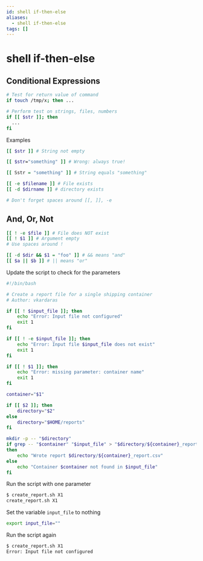 ```yaml
---
id: shell if-then-else
aliases:
  - shell if-then-else
tags: []
---
```


# shell if-then-else

## Conditional Expressions

```bash
# Test for return value of command
if touch /tmp/x; then ...

# Perform test on strings, files, numbers
if [[ $str ]]; then
  ...
fi
```

Examples

```bash
[[ $str ]] # String not empty

[[ $str="something" ]] # Wrong: always true!

[[ Sstr = "something" ]] # String equals "something"

[[ -e $filename ]] # File exists
[[ -d $dirname ]] # directory exists

# Don't forget spaces around [[, ]], -e
```

## And, Or, Not

```bash
[[ ! -e $file ]] # File does NOT exist
[[ ! $1 ]] # Argument empty
# Use spaces around !

[[ -d $dir && $1 = "foo" ]] # && means "and"
[[ $a || $b ]] # || means "or"
```

Update the script to check for the parameters

```bash
#!/bin/bash

# Create a report file for a single shipping container
# Author: vkardaras

if [[ ! $input_file ]]; then
    echo "Error: Input file not configured"
    exit 1
fi

if [[ ! -e $input_file ]]; then
    echo "Error: Input file $input_file does not exist"
    exit 1
fi

if [[ ! $1 ]]; then
    echo "Error: missing parameter: container name"
    exit 1
fi

container="$1"

if [[ $2 ]]; then
    directory="$2"
else
    directory="$HOME/reports"
fi

mkdir -p -- "$directory"
if grep -- "$container" "$input_file" > "$directory/${container}_report.csv"
then
    echo "Wrote report $directory/${container}_report.csv"
else
    echo "Container $container not found in $input_file"
fi
```

Run the script with one parameter

```bash
$ create_report.sh X1
create_report.sh X1
```

Set the variable `input_file` to nothing

```bash
export input_file=""
```

Run the script again

```bash
$ create_report.sh X1 
Error: Input file not configured
```
